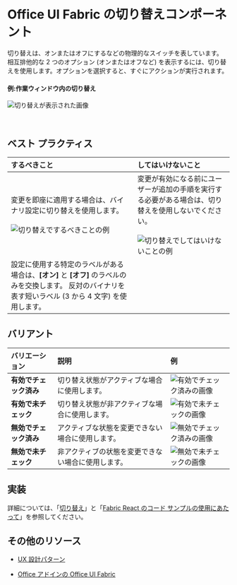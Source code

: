 # <a name="toggle-component-in-office-ui-fabric"></a>Office UI Fabric の切り替えコンポーネント

切り替えは、オンまたはオフにするなどの物理的なスイッチを表しています。 相互排他的な 2 つのオプション (オンまたはオフなど) を表示するには、切り替えを使用します。オプションを選択すると、すぐにアクションが実行されます。
  
#### <a name="example-toggle-in-a-task-pane"></a>例:作業ウィンドウ内の切り替え


![切り替えが表示された画像](../../images/overview_withApp_toggle.png)

<br/>

## <a name="best-practices"></a>ベスト プラクティス

|**するべきこと**|**してはいけないこと**|
|:------------|:--------------|
|変更を即座に適用する場合は、バイナリ設定に切り替えを使用します。<br/><br/>![切り替えでするべきことの例](../../images/toggleDo.png)<br/>|変更が有効になる前にユーザーが追加の手順を実行する必要がある場合は、切り替えを使用しないでください。<br/><br/>![切り替えでしてはいけないことの例](../../images/toggleDont.png)<br/>|
|設定に使用する特定のラベルがある場合は、**[オン]** と **[オフ]** のラベルのみを交換します。 反対のバイナリを表す短いラベル (3 から 4 文字) を使用します。| |

## <a name="variants"></a>バリアント

|**バリエーション**|**説明**|**例**|
|:------------|:--------------|:----------|
|**有効でチェック済み**|切り替え状態がアクティブな場合に使用します。|![有効でチェック済みの画像](../../images/toggleEnabledOn.png)<br/>|
|**有効で未チェック**|切り替え状態が非アクティブな場合に使用します。|![有効で未チェックの画像](../../images/toggleEnabledOff.png)<br/>|
|**無効でチェック済み**|アクティブな状態を変更できない場合に使用します。|![無効でチェック済みの画像](../../images/toggleDisabledOn.png)<br/>|
|**無効で未チェック**|非アクティブの状態を変更できない場合に使用します。|![無効で未チェックの画像](../../images/toggleDisabledOff.png)<br/>|

## <a name="implementation"></a>実装

詳細については、「[切り替え](https://dev.office.com/fabric#/components/toggle)」と「[Fabric React のコード サンプルの使用にあたって](https://github.com/OfficeDev/Word-Add-in-GettingStartedFabricReact)」を参照してください。

## <a name="additional-resources"></a>その他のリソース

- [UX 設計パターン](https://github.com/OfficeDev/Office-Add-in-UX-Design-Patterns-Code)

- [Office アドインの Office UI Fabric](office-ui-fabric.md)
